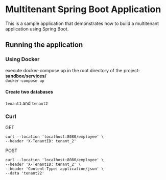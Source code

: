 # Multitenant Spring Boot Application

This is a sample application that demonstrates how to build a multitenant application using Spring Boot.

## Running the application

### Using Docker
execute docker-compose up in the root directory of the project: **sandbox/services/** <br/>
`docker-compose up`

#### Create two databases
`tenant1` and `tenant2`

### Curl

GET
````
curl --location 'localhost:8080/employee' \
--header 'X-TenantID: tenant_2'
````
POST
````
curl --location 'localhost:8080/employee' \
--header 'X-TenantID: tenant_2' \
--header 'Content-Type: application/json' \
--data 'tenant22'
````


